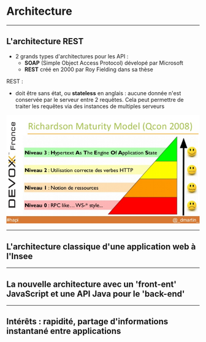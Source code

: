 # Architecture

----

## L'architecture REST

- 2 grands types d'architectures pour les API :
    - **SOAP** (Simple Object Access Protocol) dévelopé par Microsoft 
    - **REST** créé en 2000 par Roy Fielding dans sa thèse

REST :
- doit être sans état, ou **stateless** en anglais : aucune donnée n'est conservée par le serveur entre 2 requêtes. Cela peut permettre de traiter les requêtes via des instances de multiples serveurs

![Le modèle de maturité de Richardson](./images/modele-maturite-richardson.jpg "Le modèle de maturité de Richardson")

----

## L'architecture classique d'une application web à l'Insee

---- 

## La nouvelle architecture avec un 'front-ent' JavaScript et une API Java pour le 'back-end'

----

## Intérêts : rapidité, partage d'informations instantané entre applications
